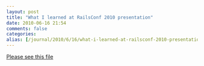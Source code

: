 ```yaml
---
layout: post
title: "What I learned at RailsConf 2010 presentation"
date: 2010-06-16 21:54
comments: false
categories:                                                      
alias: [/journal/2010/6/16/what-i-learned-at-railsconf-2010-presentation.html]
---
```


[Please see this file](https://docs.google.com/file/d/0B6uFDOj6cDrLNTdmYWJlZTgtZmMyNC00MzFjLTk3Y2YtZDA4MDNjMjIzMTQz/edit?pli=1&hl=en#)
